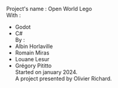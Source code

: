 Project's name : Open World Lego\
With :
- Godot
- C#\
By :
- Albin Horlaville
- Romain Miras
- Louane Lesur
- Grégory Pititto\
Started on january 2024.\
A project presented by Olivier Richard.